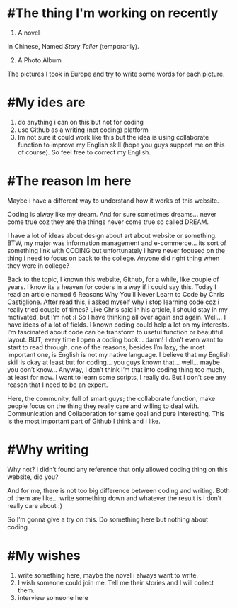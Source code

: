 #The thing I'm working on recently 
=======
1. A novel

In Chinese, Named *Story Teller* (temporarily).

2. A Photo Album

The pictures I took in Europe and try to write some words for each picture.

#My ides are
=======
1. do anything i can on this but not for coding
2. use Github as a writing (not coding) platform
3. Im not sure it could work like this but the idea is using collaborate function to improve my English skill (hope you guys support me on this of course). So feel free to correct my English.

#The reason Im here
=======
Maybe i have a different way to understand how it works of this website.

Coding is alway like my dream. And for sure sometimes dreams... never come true coz they are the things never come true so called DREAM.

I have a lot of ideas about design about art about website or something. BTW, my major was information management and e-commerce... its sort of something link with CODING but unfortunately i have never focused on the thing i need to focus on back to the college. Anyone did right thing when they were in college?

Back to the topic, I known this website, Github, for a while, like couple of years. I know its a heaven for coders in a way if i could say this. Today I read an article named 6 Reasons Why You’ll Never Learn to Code by Chris Castiglione. After read this, i asked myself why i stop learning code coz i really tried couple of times? Like Chris said in his article, I should stay in my motivated, but I’m not :( So I have thinking all over again and again. Well… I have ideas of a lot of fields. I known coding could help a lot on my interests. I’m fascinated about code can be transform to useful function or beautiful layout.
BUT, every time I open a coding book… damn! I don’t even want to start to read through. one of the reasons, besides I’m lazy, the most important one, is English is not my native language. I believe that my English skill is okay at least but for coding… you guys known that… well… maybe you don’t know…
Anyway, I don’t think I’m that into coding thing too much, at least for now. I want to learn some scripts, I really do. But I don’t see any reason that I need to be an expert.

Here, the community, full of smart guys; the collaborate function, make people focus on the thing they really care and willing to deal with.
Communication and Collaboration for same goal and pure interesting. This is the most important part of Github I think and I like.

#Why writing
=======
Why not? i didn’t found any reference that only allowed coding thing on this website, did you?

And for me, there is not too big difference between coding and writing. Both of them are like… write something down and whatever the result is I don’t really care about :) 

So I’m gonna give a try on this. Do something here but nothing about coding.   

#My wishes
=======
1. write something here, maybe the novel i always want to write.
2. I wish someone could join me. Tell me their stories and I will collect them.
3. interview someone here
